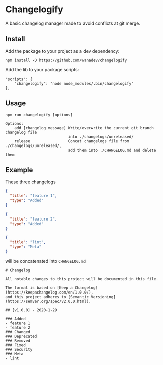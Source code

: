 # Changelogify

A basic changelog manager made to avoid conflicts at git merge.

## Install

Add the package to your project as a dev dependency:

    npm install -D https://github.com/wanadev/changelogify

Add the lib to your package scripts:

    "scripts": {
        "changelogify": "node node_modules/.bin/changelogify"
    },

## Usage

    npm run changelogify [options]

    Options: 
        add [changelog message] Write/overwrite the current git branch changelog file 
                                into ./changelogs/unreleased/
        release                 Concat changelogs file from ./changelogs/unreleased/,
                                add them into ./CHANGELOG.md and delete them

## Example

These three changelogs

```json
{
  "title": "feature 1",
  "type": "Added"
}
```

```json
{
  "title": "feature 2",
  "type": "Added"
}
```

```json
{
  "title": "lint",
  "type": "Meta"
}
```

will be concatenated into `CHANGELOG.md`

    # Changelog

    All notable changes to this project will be documented in this file.

    The format is based on [Keep a Changelog](https://keepachangelog.com/en/1.0.0/),
    and this project adheres to [Semantic Versioning](https://semver.org/spec/v2.0.0.html).

    ## [v1.0.0] - 2020-1-29

    ### Added
    - feature 1
    - feature 2
    ### Changed
    ### Deprecated
    ### Removed
    ### Fixed
    ### Security
    ### Meta
    - lint

